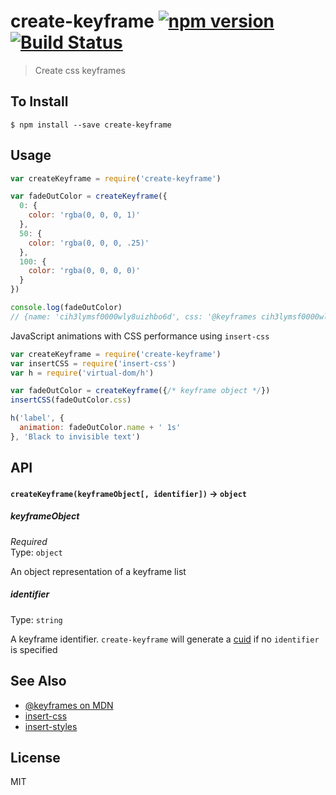 create-keyframe [![npm version](https://badge.fury.io/js/create-keyframe.svg)](http://badge.fury.io/js/create-keyframe) [![Build Status](https://travis-ci.org/chinedufn/create-keyframe.svg?branch=master)](https://travis-ci.org/chinedufn/create-keyframe)
===============

> Create css keyframes

## To Install

```
$ npm install --save create-keyframe
```

## Usage

```js
var createKeyframe = require('create-keyframe')

var fadeOutColor = createKeyframe({
  0: {
    color: 'rgba(0, 0, 0, 1)'
  },
  50: {
    color: 'rgba(0, 0, 0, .25)'
  },
  100: {
    color: 'rgba(0, 0, 0, 0)'
  }
})

console.log(fadeOutColor)
// {name: 'cih3lymsf0000wly8uizhbo6d', css: '@keyframes cih3lymsf0000wly8uizhbo6d {...}'}
```

JavaScript animations with CSS performance using `insert-css`

```js
var createKeyframe = require('create-keyframe')
var insertCSS = require('insert-css')
var h = require('virtual-dom/h')

var fadeOutColor = createKeyframe({/* keyframe object */})
insertCSS(fadeOutColor.css)

h('label', {
  animation: fadeOutColor.name + ' 1s'
}, 'Black to invisible text')
```

## API

#### `createKeyframe(keyframeObject[, identifier])` -> `object`

##### keyframeObject

*Required*  
Type: `object`

An object representation of a keyframe list

##### identifier

Type: `string`

A keyframe identifier. `create-keyframe` will generate a [cuid](https://github.com/ericelliott/cuid) if no `identifier` is specified

## See Also

- [@keyframes on MDN](https://developer.mozilla.org/en-US/docs/Web/CSS/@keyframes)
- [insert-css](https://github.com/substack/insert-css)
- [insert-styles](https://github.com/bendrucker/insert-styles)

## License

MIT
